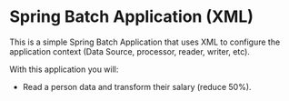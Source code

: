 # Spring Batch Application (XML)
This is a simple Spring Batch Application that uses XML to configure the application context (Data Source, processor, reader, writer, etc).

With this application you will:

- Read a person data and transform their salary (reduce 50%).
